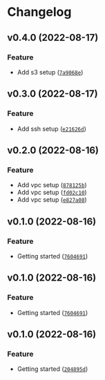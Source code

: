 # Changelog

<!--next-version-placeholder-->

## v0.4.0 (2022-08-17)
### Feature
* Add s3 setup ([`7a9068e`](https://github.com/khaykingleb/Kaggle-Outbrain-Click-Prediction/commit/7a9068e4f86618d540f61c640565b57b4fba9651))

## v0.3.0 (2022-08-17)
### Feature
* Add ssh setup ([`e21626d`](https://github.com/khaykingleb/Kaggle-Outbrain-Click-Prediction/commit/e21626daa1102a38fa384f61b8a3c438018dc7cc))

## v0.2.0 (2022-08-16)
### Feature
* Add vpc setup ([`878125b`](https://github.com/khaykingleb/Kaggle-Outbrain-Click-Prediction/commit/878125b0fbbd0aa92acb85d46d686a0ef9f29667))
* Add vpc setup ([`fd02c10`](https://github.com/khaykingleb/Kaggle-Outbrain-Click-Prediction/commit/fd02c106a721e35f09992a4a743f1f6ca81157cd))
* Add vpc setup ([`e827a08`](https://github.com/khaykingleb/Kaggle-Outbrain-Click-Prediction/commit/e827a08ef51d298a9286388080493b67cff583ee))

## v0.1.0 (2022-08-16)
### Feature
* Getting started ([`7604691`](https://github.com/khaykingleb/Kaggle-Outbrain-Click-Prediction/commit/7604691b215481cce5fa2d53ff264560a8c036cb))

## v0.1.0 (2022-08-16)
### Feature
* Getting started ([`7604691`](https://github.com/khaykingleb/Kaggle-Outbrain-Click-Prediction/commit/7604691b215481cce5fa2d53ff264560a8c036cb))

## v0.1.0 (2022-08-16)
### Feature
* Getting started ([`204895d`](https://github.com/khaykingleb/Kaggle-Outbrain-Click-Prediction/commit/204895d3f288fbb257872708733a647bb5a50203))
